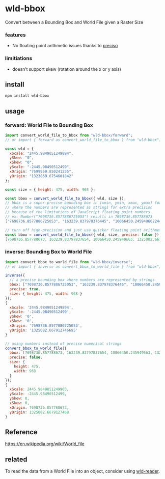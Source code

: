 # wld-bbox
Convert between a Bounding Box and World File given a Raster Size

### features
- No floating point arithmetic issues thanks to [preciso](https://github.com/danieljdufour/preciso)

### limitiations
- doesn't support skew (rotation around the x or y axis)

## install
```bash
npm install wld-bbox
```

## usage
### forward: World File to Bounding Box
```js
import convert_world_file_to_bbox from "wld-bbox/forward";
// or import { forward as convert_world_file_to_bbox } from "wld-bbox";

const wld = {
  xScale: "2445.9849051249894",
  ySkew: "0",
  xSkew: "0",
  yScale: "-2445.98490512499",
  xOrigin: "7699959.850241235",
  yOrigin: "1323859.6754601842"
};

const size = { height: 475, width: 968 };

const bbox = convert_world_file_to_bbox({ wld, size });
// bbox is a super-precise bounding box in [xmin, ymin, xmax, ymax] format
// where the numbers are represented as strings for extra precision
// because of the limitations of JavaScript floating point numbers
// ex: Number("7698736.8577886725053") results in 7698736.857788673
["7698736.8577886725053", "163239.837978376445", "10066450.2459496622445", "1325082.667912746695"]

// turn off high-precision and just use quicker floating point arithmetic
const bbox = convert_world_file_to_bbox({ wld, size, precise: false });
[7698736.857788673, 163239.83797837654, 10066450.245949663, 1325082.6679127468]
```

### inverse: Bounding Box to World File
```js
import convert_bbox_to_world_file from "wld-bbox/inverse";
// or import { inverse as convert_bbox_to_world_file } from "wld-bbox";

inverse({
  // a precise bounding box where numbers are represented by strings
  bbox: ["7698736.8577886725053", "163239.837978376445", "10066450.2459496622445", "1325082.667912746695"],
  precise: true,
  size: { height: 475, width: 968 }
});
{
  xScale: '2445.9849051249894',
  yScale: '-2445.98490512499',
  ySkew: '0',
  xSkew: '0',
  xOrigin: '7698736.8577886725053',
  yOrigin: '1325082.667912746695'
}

// using numbers instead of precise numerical strings
convert_bbox_to_world_file({
  bbox: [7698736.857788673, 163239.83797837654, 10066450.245949663, 1325082.6679127468],
  precise: false,
  size: {
    height: 475,
    width: 968
  }
});
{
  xScale: 2445.9849051249903,
  yScale: -2445.98490512499,
  ySkew: 0,
  xSkew: 0,
  xOrigin: 7698736.857788673,
  yOrigin: 1325082.6679127468
}
```

## Reference
https://en.wikipedia.org/wiki/World_file

## related
To read the data from a World File into an object, consider using [wld-reader](https://github.com/WorldFile/wld-reader).
